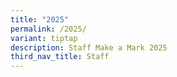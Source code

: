 ```yaml
---
title: "2025"
permalink: /2025/
variant: tiptap
description: Staff Make a Mark 2025
third_nav_title: Staff
---
```

